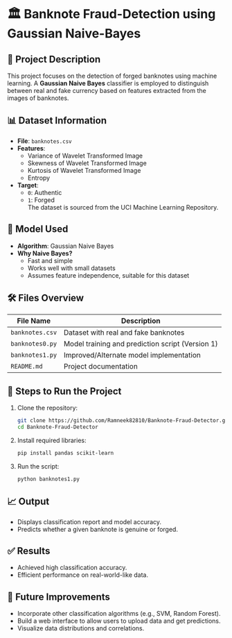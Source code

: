 # 🏛️ Banknote Fraud-Detection using Gaussian Naive-Bayes

## 📝 Project Description
This project focuses on the detection of forged banknotes using machine learning. A **Gaussian Naive Bayes** classifier is employed to distinguish between real and fake currency based on features extracted from the images of banknotes.

## 📊 Dataset Information
- **File**: `banknotes.csv`
- **Features**:
  - Variance of Wavelet Transformed Image
  - Skewness of Wavelet Transformed Image
  - Kurtosis of Wavelet Transformed Image
  - Entropy
- **Target**:
  - `0`: Authentic
  - `1`: Forged  
The dataset is sourced from the UCI Machine Learning Repository.

## 🧠 Model Used
- **Algorithm**: Gaussian Naive Bayes
- **Why Naive Bayes?**
  - Fast and simple
  - Works well with small datasets
  - Assumes feature independence, suitable for this dataset

## 🛠️ Files Overview
| File Name       | Description                                      |
|----------------|--------------------------------------------------|
| `banknotes.csv` | Dataset with real and fake banknotes            |
| `banknotes0.py` | Model training and prediction script (Version 1)|
| `banknotes1.py` | Improved/Alternate model implementation         |
| `README.md`     | Project documentation                           |

## 🚀 Steps to Run the Project
1. Clone the repository:
   ```bash
   git clone https://github.com/Ramneek82810/Banknote-Fraud-Detector.git
   cd Banknote-Fraud-Detector
   ```
2. Install required libraries:
   ```bash
   pip install pandas scikit-learn
   ```
3. Run the script:
   ```bash
   python banknotes1.py
   ```

## 📈 Output
- Displays classification report and model accuracy.
- Predicts whether a given banknote is genuine or forged.

## ✅ Results
- Achieved high classification accuracy.
- Efficient performance on real-world-like data.

## 📌 Future Improvements
- Incorporate other classification algorithms (e.g., SVM, Random Forest).
- Build a web interface to allow users to upload data and get predictions.
- Visualize data distributions and correlations.


